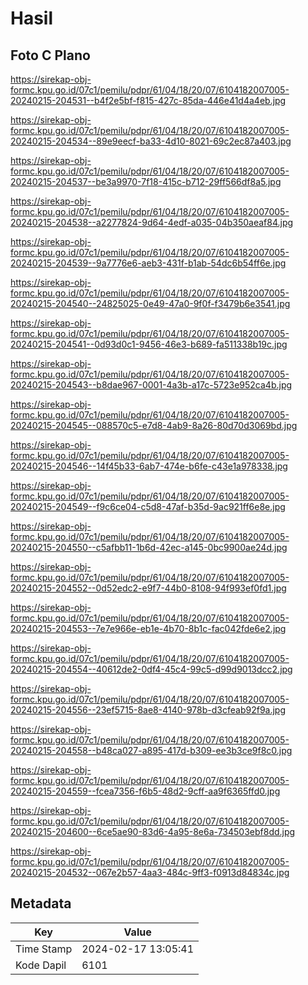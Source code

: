 # Hasil

## Foto C Plano

https://sirekap-obj-formc.kpu.go.id/07c1/pemilu/pdpr/61/04/18/20/07/6104182007005-20240215-204531--b4f2e5bf-f815-427c-85da-446e41d4a4eb.jpg

https://sirekap-obj-formc.kpu.go.id/07c1/pemilu/pdpr/61/04/18/20/07/6104182007005-20240215-204534--89e9eecf-ba33-4d10-8021-69c2ec87a403.jpg

https://sirekap-obj-formc.kpu.go.id/07c1/pemilu/pdpr/61/04/18/20/07/6104182007005-20240215-204537--be3a9970-7f18-415c-b712-29ff566df8a5.jpg

https://sirekap-obj-formc.kpu.go.id/07c1/pemilu/pdpr/61/04/18/20/07/6104182007005-20240215-204538--a2277824-9d64-4edf-a035-04b350aeaf84.jpg

https://sirekap-obj-formc.kpu.go.id/07c1/pemilu/pdpr/61/04/18/20/07/6104182007005-20240215-204539--9a7776e6-aeb3-431f-b1ab-54dc6b54ff6e.jpg

https://sirekap-obj-formc.kpu.go.id/07c1/pemilu/pdpr/61/04/18/20/07/6104182007005-20240215-204540--24825025-0e49-47a0-9f0f-f3479b6e3541.jpg

https://sirekap-obj-formc.kpu.go.id/07c1/pemilu/pdpr/61/04/18/20/07/6104182007005-20240215-204541--0d93d0c1-9456-46e3-b689-fa511338b19c.jpg

https://sirekap-obj-formc.kpu.go.id/07c1/pemilu/pdpr/61/04/18/20/07/6104182007005-20240215-204543--b8dae967-0001-4a3b-a17c-5723e952ca4b.jpg

https://sirekap-obj-formc.kpu.go.id/07c1/pemilu/pdpr/61/04/18/20/07/6104182007005-20240215-204545--088570c5-e7d8-4ab9-8a26-80d70d3069bd.jpg

https://sirekap-obj-formc.kpu.go.id/07c1/pemilu/pdpr/61/04/18/20/07/6104182007005-20240215-204546--14f45b33-6ab7-474e-b6fe-c43e1a978338.jpg

https://sirekap-obj-formc.kpu.go.id/07c1/pemilu/pdpr/61/04/18/20/07/6104182007005-20240215-204549--f9c6ce04-c5d8-47af-b35d-9ac921ff6e8e.jpg

https://sirekap-obj-formc.kpu.go.id/07c1/pemilu/pdpr/61/04/18/20/07/6104182007005-20240215-204550--c5afbb11-1b6d-42ec-a145-0bc9900ae24d.jpg

https://sirekap-obj-formc.kpu.go.id/07c1/pemilu/pdpr/61/04/18/20/07/6104182007005-20240215-204552--0d52edc2-e9f7-44b0-8108-94f993ef0fd1.jpg

https://sirekap-obj-formc.kpu.go.id/07c1/pemilu/pdpr/61/04/18/20/07/6104182007005-20240215-204553--7e7e966e-eb1e-4b70-8b1c-fac042fde6e2.jpg

https://sirekap-obj-formc.kpu.go.id/07c1/pemilu/pdpr/61/04/18/20/07/6104182007005-20240215-204554--40612de2-0df4-45c4-99c5-d99d9013dcc2.jpg

https://sirekap-obj-formc.kpu.go.id/07c1/pemilu/pdpr/61/04/18/20/07/6104182007005-20240215-204556--23ef5715-8ae8-4140-978b-d3cfeab92f9a.jpg

https://sirekap-obj-formc.kpu.go.id/07c1/pemilu/pdpr/61/04/18/20/07/6104182007005-20240215-204558--b48ca027-a895-417d-b309-ee3b3ce9f8c0.jpg

https://sirekap-obj-formc.kpu.go.id/07c1/pemilu/pdpr/61/04/18/20/07/6104182007005-20240215-204559--fcea7356-f6b5-48d2-9cff-aa9f6365ffd0.jpg

https://sirekap-obj-formc.kpu.go.id/07c1/pemilu/pdpr/61/04/18/20/07/6104182007005-20240215-204600--6ce5ae90-83d6-4a95-8e6a-734503ebf8dd.jpg

https://sirekap-obj-formc.kpu.go.id/07c1/pemilu/pdpr/61/04/18/20/07/6104182007005-20240215-204532--067e2b57-4aa3-484c-9ff3-f0913d84834c.jpg


## Metadata

| Key        | Value               |
| ---------- | ------------------- |
| Time Stamp | 2024-02-17 13:05:41 |
| Kode Dapil | 6101                |



